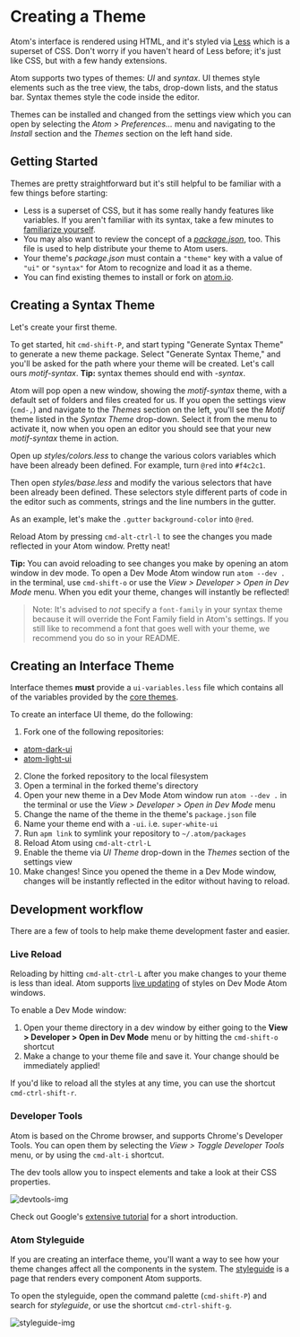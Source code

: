 # Creating a Theme

Atom's interface is rendered using HTML, and it's styled via [Less] which is a
superset of CSS. Don't worry if you haven't heard of Less before; it's just like
CSS, but with a few handy extensions.

Atom supports two types of themes: _UI_ and _syntax_.  UI themes style
elements such as the tree view, the tabs, drop-down lists, and the status bar.
Syntax themes style the code inside the editor.

Themes can be installed and changed from the settings view which you can open
by selecting the _Atom > Preferences..._ menu and navigating to the _Install_
section and the _Themes_ section on the left hand side.

## Getting Started

Themes are pretty straightforward but it's still helpful to be familiar with
a few things before starting:

* Less is a superset of CSS, but it has some really handy features like
  variables. If you aren't familiar with its syntax, take a few minutes
  to [familiarize yourself][less-tutorial].
* You may also want to review the concept of a _[package.json]_, too. This file
  is used to help distribute your theme to Atom users.
* Your theme's _package.json_ must contain a `"theme"` key with a value
  of `"ui"` or `"syntax"` for Atom to recognize and load it as a theme.
* You can find existing themes to install or fork on
  [atom.io][atomio-themes].

## Creating a Syntax Theme

Let's create your first theme.

To get started, hit `cmd-shift-P`, and start typing "Generate Syntax Theme" to
generate a new theme package. Select "Generate Syntax Theme," and you'll be
asked for the path where your theme will be created. Let's call ours
_motif-syntax_. __Tip:__ syntax themes should end with _-syntax_.

Atom will pop open a new window, showing the _motif-syntax_ theme, with a
default set of folders and files created for us. If you open the settings view
(`cmd-,`) and navigate to the _Themes_ section on the left, you'll see the
_Motif_ theme listed in the _Syntax Theme_ drop-down. Select it from the menu to
activate it, now when you open an editor you should see that your new
_motif-syntax_ theme in action.

Open up _styles/colors.less_ to change the various colors variables which
have been already been defined. For example, turn `@red` into `#f4c2c1`.

Then open _styles/base.less_ and modify the various selectors that have
been already been defined. These selectors style different parts of code in the
editor such as comments, strings and the line numbers in the gutter.

As an example, let's make the `.gutter` `background-color` into `@red`.

Reload Atom by pressing `cmd-alt-ctrl-l` to see the changes you made reflected
in your Atom window. Pretty neat!

__Tip:__ You can avoid reloading to see changes you make by opening an atom
window in dev mode. To open a Dev Mode Atom window run `atom --dev .` in the
terminal, use `cmd-shift-o` or use the _View > Developer > Open in Dev Mode_
menu. When you edit your theme, changes will instantly be reflected!

> Note: It's advised to _not_ specify a `font-family` in your syntax theme because it will override the Font Family field in Atom's settings. If you still like to recommend a font that goes well with your theme, we recommend you do so in your README.

## Creating an Interface Theme

Interface themes **must** provide a `ui-variables.less` file which contains all
of the variables provided by the [core themes][ui-variables].

To create an interface UI theme, do the following:

1. Fork one of the following repositories:
  * [atom-dark-ui]
  * [atom-light-ui]
2. Clone the forked repository to the local filesystem
3. Open a terminal in the forked theme's directory
4. Open your new theme in a Dev Mode Atom window run `atom --dev .` in the
   terminal or use the _View > Developer > Open in Dev Mode_ menu
5. Change the name of the theme in the theme's `package.json` file
6. Name your theme end with a `-ui`. i.e. `super-white-ui`
7. Run `apm link` to symlink your repository to `~/.atom/packages`
8. Reload Atom using `cmd-alt-ctrl-L`
9. Enable the theme via _UI Theme_ drop-down in the _Themes_ section of the
   settings view
10. Make changes! Since you opened the theme in a Dev Mode window, changes will
   be instantly reflected in the editor without having to reload.

## Development workflow

There are a few of tools to help make theme development faster and easier.

### Live Reload

Reloading by hitting `cmd-alt-ctrl-L` after you make changes to your theme is
less than ideal. Atom supports [live updating][livereload] of styles on Dev Mode
Atom windows.

To enable a Dev Mode window:

1. Open your theme directory in a dev window by either going to the
   __View > Developer > Open in Dev Mode__ menu or by hitting the `cmd-shift-o`
  shortcut
2. Make a change to your theme file and save it. Your change should be
   immediately applied!

If you'd like to reload all the styles at any time, you can use the shortcut
`cmd-ctrl-shift-r`.

### Developer Tools

Atom is based on the Chrome browser, and supports Chrome's Developer Tools. You
can open them by selecting the _View > Toggle Developer Tools_ menu, or by
using the `cmd-alt-i` shortcut.

The dev tools allow you to inspect elements and take a look at their CSS
properties.

![devtools-img]

Check out Google's [extensive tutorial][devtools-tutorial] for a short
introduction.

### Atom Styleguide

If you are creating an interface theme, you'll want a way to see how your theme
changes affect all the components in the system. The [styleguide] is a page that
renders every component Atom supports.

To open the styleguide, open the command palette (`cmd-shift-P`) and search for
_styleguide_, or use the shortcut `cmd-ctrl-shift-g`.

![styleguide-img]

[atomio-themes]: https://atom.io/themes
[Less]: http://lesscss.org/
[git]: http://git-scm.com/
[atom]: https://atom.io/
[package.json]: ./creating-a-package.html#package-json
[less-tutorial]: https://speakerdeck.com/danmatthews/less-css
[devtools-tutorial]: https://developers.google.com/chrome-developer-tools/docs/elements
[ui-variables]: ./theme-variables.html
[livereload]: https://github.com/atom/dev-live-reload
[styleguide]: https://github.com/atom/styleguide
[atom-dark-ui]: https://github.com/atom/atom-dark-ui
[atom-light-ui]: https://github.com/atom/atom-light-ui
[styleguide-img]: https://f.cloud.github.com/assets/69169/1347390/2d431d98-36af-11e3-8f8e-3f4ce1e67adb.png
[devtools-img]: https://f.cloud.github.com/assets/69169/1347391/2d51f91c-36af-11e3-806f-f7b334af43e9.png
[themesettings-img]: https://f.cloud.github.com/assets/69169/1347569/3150bd0c-36b2-11e3-9d69-423503acfe3f.png

